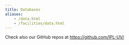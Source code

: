 ```yaml
---
title: Databases
aliases:
    - /data.html
    - /facilities/data.html
---
```

Check also our GitHub repos at https://github.com/IPL-UV/